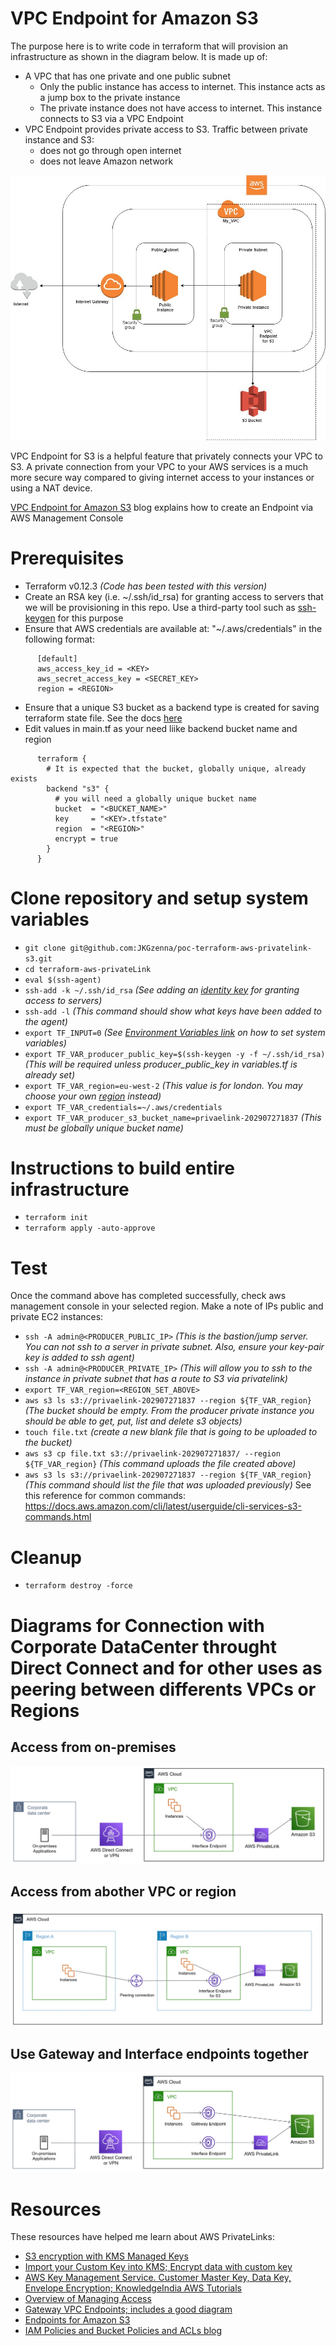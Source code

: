 # VPC Endpoint for Amazon S3
The purpose here is to write code in terraform that will provision an infrastructure as shown in the diagram below. It is made up of:
- A VPC that has one private and one public subnet
  - Only the public instance has access to internet. This instance acts as a jump box to the private instance
  - The private instance does not have access to internet. This instance connects to S3 via a VPC Endpoint
- VPC Endpoint provides private access to S3. Traffic between private instance and S3:
  - does not go through open internet
  - does not leave Amazon network

![Infrastructure](./pics/PoC-Diagram-VPC.jpeg "Infrastructure")

VPC Endpoint for S3 is a helpful feature that privately connects your VPC to S3. A private connection from your VPC to your AWS services is a much more secure way compared to giving internet access to your instances or using a NAT device.

[VPC Endpoint for Amazon S3](https://aws.amazon.com/blogs/aws/new-vpc-endpoint-for-amazon-s3/) blog explains how to create an Endpoint via AWS Management Console


# Prerequisites
- Terraform v0.12.3 _(Code has been tested with this version)_
- Create an RSA key (i.e. ~/.ssh/id_rsa) for granting access to servers that we will be provisioning in this repo. Use a third-party tool such as [ssh-keygen](https://www.ssh.com/ssh/keygen/) for this purpose
- Ensure that AWS credentials are available at: "~/.aws/credentials" in the following format:
```
      [default]
      aws_access_key_id = <KEY>
      aws_secret_access_key = <SECRET_KEY>
      region = <REGION>
```
- Ensure that a unique S3 bucket as a backend type is created for saving terraform state file. See the docs [here](https://www.terraform.io/docs/backends/types/s3.html)
- Edit values in main.tf as your need liike backend bucket name and region
```
      terraform {
        # It is expected that the bucket, globally unique, already exists
        backend "s3" {
          # you will need a globally unique bucket name
          bucket  = "<BUCKET_NAME>"
          key     = "<KEY>.tfstate"
          region  = "<REGION>"
          encrypt = true
        }
      }
```

# Clone repository and setup system variables
- `git clone git@github.com:JKGzenna/poc-terraform-aws-privatelink-s3.git`
- `cd terraform-aws-privateLink`
- `eval $(ssh-agent)`
- `ssh-add -k ~/.ssh/id_rsa` _(See adding an [identity key](https://www.ssh.com/ssh/add) for granting access to servers)_
- `ssh-add -l` _(This command should show what keys have been added to the agent)_
- `export TF_INPUT=0` _(See [Environment Variables link](https://www.terraform.io/docs/commands/environment-variables.html) on how to set system variables)_
- `export TF_VAR_producer_public_key=$(ssh-keygen -y -f ~/.ssh/id_rsa)` _(This will be required unless producer_public_key in variables.tf is already set)_
- `export TF_VAR_region=eu-west-2` _(This value is for london. You may choose your own [region](https://docs.aws.amazon.com/general/latest/gr/rande.html) instead)_
- `export TF_VAR_credentials=~/.aws/credentials`
- `export TF_VAR_producer_s3_bucket_name=privaelink-202907271837` _(This must be globally unique bucket name)_

# Instructions to build entire infrastructure
- `terraform init`
- `terraform apply -auto-approve`

# Test
Once the command above has completed successfully, check aws management console in your selected region. Make a note of IPs public and private EC2 instances:
- `ssh -A admin@<PRODUCER_PUBLIC_IP>` _(This is the bastion/jump server. You can not ssh to a server in private subnet. Also, ensure your key-pair key is added to ssh agent)_
- `ssh -A admin@<PRODUCER_PRIVATE_IP>` _(This will allow you to ssh to the instance in private subnet that has a route to S3 via privatelink)_
- `export TF_VAR_region=<REGION_SET_ABOVE>`
- `aws s3 ls s3://privaelink-202907271837 --region ${TF_VAR_region}` _(The bucket should be empty. From the producer private instance you should be able to get, put, list and delete s3 objects)_
- `touch file.txt` _(create a new blank file that is going to be uploaded to the bucket)_
- `aws s3 cp file.txt s3://privaelink-202907271837/ --region ${TF_VAR_region}` _(This command uploads the file created above)_
- `aws s3 ls s3://privaelink-202907271837 --region ${TF_VAR_region}` _(This command should list the file that was uploaded previously)_
See this reference for common commands: https://docs.aws.amazon.com/cli/latest/userguide/cli-services-s3-commands.html

# Cleanup
- `terraform destroy -force`



# Diagrams for Connection with Corporate DataCenter throught Direct Connect and for other uses as peering between differents VPCs or Regions

## Access from on-premises
![Infrastructure](./pics/Access-from-On-Premises.jpeg "Access from on-premises")
## Access from abother VPC or region
![Infrastructure](./pics/Access-from-abother-VPC-or-Region.jpeg "Access from abother VPC or region")
## Use Gateway and Interface endpoints together
![Infrastructure](./pics/Use-Gateway-and-Interface-Endpoints-together.jpeg "Access from abother VPC or region")



# Resources
These resources have helped me learn about AWS PrivateLinks:
- [S3 encryption with KMS Managed Keys](https://www.youtube.com/watch?v=jZYkJf-9yXI)
- [Import your Custom Key into KMS; Encrypt data with custom key](https://www.youtube.com/watch?v=VIWMezx8XiQ)
- [AWS Key Management Service. Customer Master Key, Data Key, Envelope Encryption; KnowledgeIndia AWS Tutorials](https://www.youtube.com/watch?v=fmqzUCtC6Aw)
- [Overview of Managing Access](https://docs.aws.amazon.com/AmazonS3/latest/dev/access-control-overview.html)
- [Gateway VPC Endpoints; includes a good diagram](https://docs.aws.amazon.com/vpc/latest/userguide/vpce-gateway.html)
- [Endpoints for Amazon S3](https://docs.aws.amazon.com/vpc/latest/userguide/vpc-endpoints-s3.html)
- [IAM Policies and Bucket Policies and ACLs blog](https://aws.amazon.com/blogs/security/iam-policies-and-bucket-policies-and-acls-oh-my-controlling-access-to-s3-resources/)
